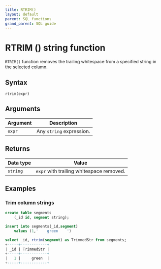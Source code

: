 ```yaml
---
title: RTRIM()
layout: default
parent: SQL functions
grand_parent: SQL guide
---
```


# RTRIM () string function

`RTRIM()` function removes the trailing whitespace from a specified string in the selected column.

## Syntax

```
rtrim(expr)
```

## Arguments

| Argument | Description |
|---|---|
| `expr` | Any `string` expression. |

## Returns

| Data type | Value |
|---|---|
| `string` | `expr` with trailing whitespace removed. |

## Examples

### Trim column strings

```sql
create table segments
    (_id id, segment string);

insert into segments(_id,segment)
    values (1,'    green    ')

select _id, rtrim(segment) as TrimmedStr from segments;
+-----+------------+
| _id | TrimmedStr |
+-----+------------+
|   1 |     green  |
+-----+------------+
```
